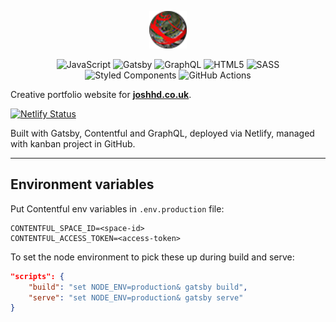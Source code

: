 <p align="center">
    <a href="https://joshhd.netlify.app">
        <img height="60" width="60" src="static/favicon.ico" alt="joshhd.co.uk" />
    </a>
</p>

<p align="center">
    <img alt="JavaScript"
        src="https://img.shields.io/badge/javascript-%23323330.svg?style=for-the-badge&logo=javascript&logoColor=%23F7DF1E" />
    <img alt="Gatsby"
        src="https://img.shields.io/badge/Gatsby-%23663399.svg?style=for-the-badge&logo=gatsby&logoColor=white" />
    <img alt="GraphQL"
        src="https://img.shields.io/badge/-GraphQL-E10098?style=for-the-badge&logo=graphql&logoColor=white" />
    <img alt="HTML5"
        src="https://img.shields.io/badge/html5-%23E34F26.svg?style=for-the-badge&logo=html5&logoColor=white" />
    <img alt="SASS" src="https://img.shields.io/badge/SASS-hotpink.svg?style=for-the-badge&logo=SASS&logoColor=white" />
    <img alt="Styled Components"
        src="https://img.shields.io/badge/styled--components-DB7093?style=for-the-badge&logo=styled-components&logoColor=white" />
    <img alt="GitHub Actions"
        src="https://img.shields.io/badge/githubactions-%232671E5.svg?style=for-the-badge&logo=githubactions&logoColor=white" />
</p>

Creative portfolio website for **[joshhd.co.uk][website]**.

[![Netlify Status](https://api.netlify.com/api/v1/badges/d2952c51-8025-4a5b-8022-e3b86aedcff2/deploy-status)](https://app.netlify.com/sites/joshhd/deploys)

Built with Gatsby, Contentful and GraphQL, deployed via Netlify, managed with kanban project in GitHub.

[website]: https://joshhd.netlify.app

---

## Environment variables

Put Contentful env variables in `.env.production` file:

```shell
CONTENTFUL_SPACE_ID=<space-id>
CONTENTFUL_ACCESS_TOKEN=<access-token>
```

To set the node environment to pick these up during build and serve:

```json
"scripts": {
    "build": "set NODE_ENV=production& gatsby build",
    "serve": "set NODE_ENV=production& gatsby serve"
}
```

